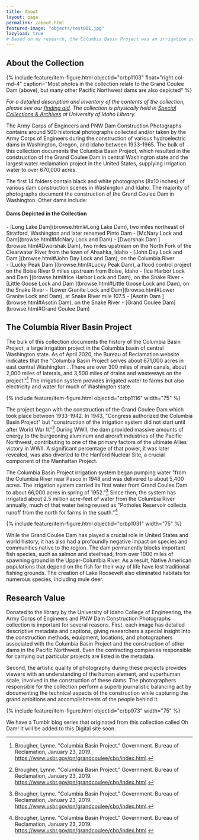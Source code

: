 ```yaml
---
title: About
layout: page
permalink: /about.html
featured-image: "objects/test001.jpg"
lazyload: true
# Based on my research, the Columbia Basin Project was an irrigation project, not necessarily a dam construction project. It began with the construction of Grand Coulee Dam but was mainly a large-scale irrigation project. However, none of the other dams, mentioned below, were part of the Columbia Basin Project, they were just other dams constructed in the Pacific Northwest. Therefore, this collection should be renamed to Army Corps of Engineers Dam Construction Photographs, because that is more accurate to what it is. We can still heavily tag Columbia Basin Project and Grand Coulee Dam, since it's the bulk of the collection anyway, so that it comes in Google searches, but as long as those other dams that weren't related to Columbia Basin Project are in the collection, we can't just call it Columbia Basin Project Collection.
---
```

## About the Collection

{% include feature/item-figure.html objectid="crbp1103" float="right col-md-4" caption="Most photos in the collection relate to the Grand Coulee Dam (above), but many other Pacific Northwest dams are also depicted" %}

*For a detailed description and inventory of the contents of the collection, please see our [finding aid](http://archiveswest.orbiscascade.org/ark:/80444/xv165618/op=fstyle.aspx?t=k&q=). The collection is physically held in [Special Collections & Archives](https://www.lib.uidaho.edu/special-collections/) at University of Idaho Library.*

The Army Corps of Engineers and PNW Dam Construction Photographs contains around 500 historical photographs collected and/or taken by the Army Corps of Engineers during the construction of various hydroelectric dams in Washington, Oregon, and Idaho between 1933-1965. The bulk of this collection documents the Columbia Basin Project, which resulted in the construction of the Grand Coulee Dam in central Washington state and the largest water reclamation project in the United States, supplying irrigation water to over 670,000 acres.

The first 14 folders contain black and white photographs (8x10 inches) of various dam construction scenes in Washington and Idaho. The majority of photographs document the construction of the Grand Coulee Dam in Washington. Other dams include:


#### Dams Depicted in the Collection 

<div class="row">
<div class="col-md-6 p-md-4" markdown="1">
- [Long Lake Dam](browse.html#Long Lake Dam), two miles northeast of Stratford, Washington and later renamed Pinto Dam
- [McNary Lock and Dam](browse.html#McNary Lock and Dam)
- [Dworshak Dam ](browse.html#Dworshak Dam), two miles upstream on the North Fork of the Clearwater River from the town of Ahsahka, Idaho
- [John Day Lock and Dam ](browse.html#John Day Lock and Dam), on the Columbia River
</div>
<div class="col-md-6 p-md-4" markdown="1">
- [Lucky Peak Dam ](browse.html#Lucky Peak Dam), a flood control project on the Boise River 9 miles upstream from Boise, Idaho
- [Ice Harbor Lock and Dam ](browse.html#Ice Harbor Lock and Dam), on the Snake River
- [Little Goose Lock and Dam ](browse.html#Little Goose Lock and Dam), on the Snake River
- [Lower Granite Lock and Dam](browse.html#Lower Granite Lock and Dam), at Snake River mile 107.5
- [Asotin Dam ](browse.html#Asotin Dam), on the Snake River
- [Grand Coulee Dam](browse.html#Grand Coulee Dam)
</div>
</div>

## The Columbia River Basin Project

The bulk of this collection documents the history of the Columbia Basin Project, a large irrigation project in the Columbia basin of central Washington state. As of April 2020, the Bureau of Reclamation website indicates that the "Columbia Basin Project serves about 671,000 acres in east central Washington....There are over 300 miles of main canals, about 2,000 miles of laterals, and 3,500 miles of drains and wasteways on the project."[^1] The irrigation system provides irrigated water to farms but also electricity and water for much of Washington state.

{% include feature/item-figure.html objectid="crbp1116" width="75" %}


The project began with the construction of the Grand Coulee Dam which took place between 1933-1942. In 1943, "Congress authorized the Columbia Basin Project" but "construction of the irrigation system did not start until after World War II."[^1] During WWII, the dam provided massive amounts of energy to the burgeoning aluminum and aircraft industries of the Pacific Northwest, contributing to one of the primary factors of the ultimate Allies victory in WWII. A significant percentage of that power, it was later revealed, was also diverted to the Hanford Nuclear Site, a crucial component of the Manhattan Project. 

The Columbia Basin Project irrigation system began pumping water "from the Columbia River near Pasco in 1948 and was delivered to about 5,400 acres. The irrigation system carried its first water from Grand Coulee Dam to about 66,000 acres in spring of 1952."[^1] Since then, the system has irrigated about 2.5 million acre-feet of water from the Columbia River annually, much of that water being reused as "Potholes Reservoir collects runoff from the north for farms in the south."[^1]

{% include feature/item-figure.html objectid="crbp1031" width="75" %}

While the Grand Coulee Dam has played a crucial role in United States and world history, it has also had a profoundly negative impact on species and communities native to the region. The dam permanently blocks important fish species, such as salmon and steelhead, from over 1000 miles of spawning ground in the Upper-Columbia River. As a result, Native American populations that depend on the fish for their way of life have lost traditional fishing grounds. The creation of Lake Roosevelt also eliminated habitats for numerous species, including mule deer.

## Research Value

Donated to the library by the University of Idaho College of Engineering, the Army Corps of Engineers and PNW Dam Construction Photographs collection is important for several reasons. First, each image has detailed descriptive metadata and captions, giving researchers a special insight into the construction methods, equipment, locations, and photographers associated with the Columbia Basin Project and the construction of other dams in the Pacific Northwest. Even the contracting companies responsible for carrying out particular projects are listed in the metadata.

Second, the artistic quality of photography during these projects provides viewers with an understanding of the human element, and superhuman scale, involved in the construction of these dams. The photographers responsible for the collection perform a superb journalistic balancing act by documenting the technical aspects of the construction while capturing the grand ambitions and accomplishments of the people behind it.

{% include feature/item-figure.html objectid="crbp973" width="75" %}

We have a Tumblr blog series that originated from this collection called Oh Dam! It will be added to this Digital site soon. 

<div class="clearfix"></div>

[^1]: Brougher, Lynne. "Columbia Basin Project." Government. Bureau of Reclamation, January 23, 2019. <https://www.usbr.gov/pn/grandcoulee/cbp/index.html>.

